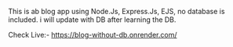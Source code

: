 This is ab blog app using Node.Js, Express.Js, EJS, no database is included. i will update with DB after learning the DB.

Check Live:- https://blog-without-db.onrender.com/
